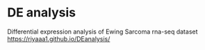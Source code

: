 # DE analysis
Differential expression analysis of Ewing Sarcoma rna-seq dataset
https://riyaaa1.github.io/DEanalysis/
